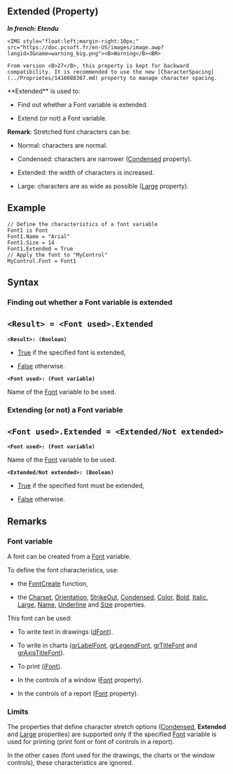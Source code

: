 


## Extended (Property)

***In french: Etendu***
	

<DIV class="specObsolete">
	<IMG style="float:left;margin-right:10px;" src="https://doc.pcsoft.fr/en-US/images/image.awp?langid=3&name=warning_big.png"><B>Warning</B><BR>
	From version <B>27</B>, this property is kept for backward compatibility. It is recommended to use the new [CharacterSpacing](../Proprietes/1410088367.md) property to manage character spacing. 
</DIV><a name="XUse"></a>
<a name="Use"></a>
<a name="description"></a>
**Extended** is used to:

- Find out whether a Font variable is extended.

- Extend (or not) a Font variable.




**Remark**: Stretched font characters can be:

- Normal: characters are normal.

- Condensed: characters are narrower ([Condensed](../Proprietes/2513006.md) property).

- Extended: the width of characters is increased.

- Large: characters are as wide as possible ([Large](../Proprietes/2513012.md) property).





<a name="Example1"></a>
<a name="sample_code"></a>

## Example


```wl
// Define the characteristics of a font variable
Font1 is Font
Font1.Name = "Arial"
Font1.Size = 14
Font1.Extended = True
// Apply the font to "MyControl"
MyControl.Font = Font1
```

<a name="XSYNTAX"></a>
<a name="SYNTAX1"></a>

## Syntax

### Finding out whether a Font variable is extended

`<Result> = <Font used>.Extended`
---

**`<Result>: (Boolean)`**



- <u><u><u><u>True</u></u></u></u> if the specified font is extended,

- <u><u><u><u>False</u></u></u></u> otherwise.




**`<Font used>: (Font variable)`**

Name of the [Font](../Motscles/1514045.md) variable to be used.  


<a name="SYNTAX2"></a>

### Extending (or not) a Font variable

`<Font used>.Extended = <Extended/Not extended>`
---

**`<Font used>: (Font variable)`**

Name of the [Font](../Motscles/1514045.md) variable to be used.

**`<Extended/Not extended>: (Boolean)`**



- <u><u><u><u>True</u></u></u></u> if the specified font must be extended,

- <u><u><u><u>False</u></u></u></u> otherwise.  






<a name="NOTE0"></a>
<a name="NOTE0_1"></a>

## Remarks


### Font variable
<a name="font_variable_ELTPARAGRAPHE000090"></a>

A font can be created from a [Font](../Motscles/1514045.md) variable.

To define the font characteristics, use:

- the [FontCreate](../WDLang1/3060002.md) function,

- the [Charset](../Proprietes/2512008.md), [Orientation](../Proprietes/1410086632.md), [StrikeOut](../Proprietes/2513005.md), [Condensed](../Proprietes/2513006.md), [Color](../Proprietes/2510071.md), [Bold](../Proprietes/2513001.md), [Italic](../Proprietes/2513007.md), [Large](../Proprietes/2513012.md), [Name](../Proprietes/2510082.md), [Underline](../Proprietes/2513013.md) and [Size](../Proprietes/2510125.md) properties.




This font can be used:

- To write text in drawings ([dFont](../WDLang1/3029020.md)).

- To write in charts ([grLabelFont](../WDLang3/3042012.md), [grLegendFont](../WDLang3/3042037.md), [grTitleFont](../WDLang3/3042048.md) and [grAxisTitleFont](../WDLang3/3042059.md)).

- To print ([iFont](../WDLang5/3046014.md)).

- In the controls of a window ([Font](../Motscles/1514045.md) property).

- In the controls of a report ([Font](../Motscles/1514045.md) property).



<a name="NOTE0_2"></a>


### Limits
<a name="limits_ELTPARAGRAPHE000173"></a>

The properties that define character stretch options ([Condensed](../Proprietes/2513006.md), **Extended** and [Large](../Proprietes/2513012.md) properties) are supported only if the specified [Font](../Motscles/1514045.md) variable is used for printing (print font or font of controls in a report).

In the other cases (font used for the drawings, the charts or the window controls), these characteristics are ignored.



